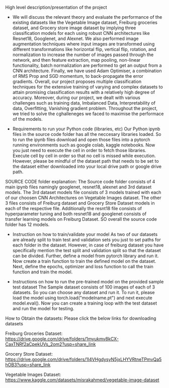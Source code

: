   High level description/presentation of the project
 - We will discuss the relevant theory and evaluate the performance of the existing datasets like the Vegetable Image dataset, Freiburg groceries dataset, and Grocery store image dataset by implying three classification models for each using robust CNN architectures like Resnet18, Googlenet, and Alexnet. We also performed image augmentation techniques where input images are transformed using different transformations like horizontal flip, vertical flip, rotation, and normalization to increase the number of images passed through the network, and then feature extraction, map pooling, non-linear functionality, batch normalization are performed to get an output from a CNN architecture. Finally, we have used Adam Optimiser, a combination of RMS Prop and SGD momentum, to back-propagate the error gradients. Overall, our project proposes multiple classification techniques for the extensive training of varying and complex datasets to attain promising classification results with a relatively high degree of accuracy. Moreover, during our project, we dealt with various challenges such as training data, Imbalanced Data, Interpretability of data, Overfitting, Vanishing gradient problem. Throughout the project, we tried to solve the cghalleneges we faced to maximise the performace of the models.
  
- Requirements to run your Python code (libraries, etc)
    Our Python ipynb files in the source code folder has all the neccesary libraries loaded. So to run the ipynb files download and open those files into a pytorch       running environments such as google colab, kaggle notebooks. Now you just need to execute the cell in order to fetch those libraries. Execute     cell by cell in order  so that no cell is missed while execution. However, please be mindful of the dataset path that needs to be set to the dataset either downloaded into your local drive  path or google drive path. 
    
 SOURCE CODE folder explanation:
 The Source code folder consists of 4 main ipynb files namingly googlenet, resnet18, alexnet and 3rd dataset models. The 3rd dataset models file consists of 3 models trained with each of our choosen CNN Architectures on Vegetable Images dataset. The other 3 files consists of Freiburg dataset and Grocery Store Dataset models in each of the respective file. Additionally the resnt18 file consists of hyperparameter tuning and both resnet18 and googlenet consists of transfer learning models on Freiburg Dataset. SO overall the source code folder has 12 models.
    
- Instruction on how to train/validate your model
As two of our datasets are already split to train test and validation sets you just to set paths for each folder in the dataset. However, in case of freiburg dataset you have specifically mention the test split and validation split so that the dataset can be divided. Further, define a model from pytorch library and run it. Now create a train function to train the defined model on the dataset. Next, define the epochs, optimizer and loss function to call the train function and train the model. 

- Instructions on how to run the pre-trained model on the provided sample test dataset
The Sample dataset consists of 100 images of each of 3 datasets. So you can choose any dataset and run it. To run it, please load the model using torch.load("modelname.pt") and next execute model.eval(). Now you can create a training loop with the test dataset and run the model for testing.

How to Obtain the datasets: Please click the below links for downloading datasets

  Freiburg Groceries Dataset: https://drive.google.com/drive/folders/1myukmv8kCX-CaxTNRf2aCpekUVs_2om2?usp=share_link
  
  Grocery Store Dataset: https://drive.google.com/drive/folders/1I4VHgdysyN5jxLHYVRtneTPmvQa5hOB3?usp=share_link
  
  Vegetable Images Dataset: https://www.kaggle.com/datasets/misrakahmed/vegetable-image-dataset
